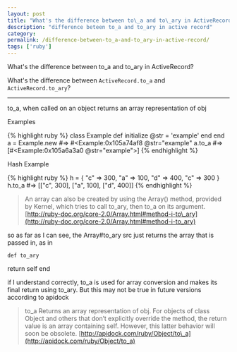 ```yaml
---
layout: post
title: "What's the difference between to\_a and to\_ary in ActiveRecord?"
description: "difference beteen to_a and to_ary in active record"
category:
permalink: /difference-between-to_a-and-to_ary-in-active-record/
tags: ['ruby']
---
```


What's the difference between to\_a and to\_ary in ActiveRecord?

What's the difference between `ActiveRecord.to_a` and `ActiveRecord.to_ary`?

---------------------------------------
to\_a, when called on an object returns an array representation of obj

Examples

{% highlight ruby %}
class Example
  def initialize
    @str = 'example'
  end
end
a = Example.new #=> #<Example:0x105a74af8 @str="example"
a.to_a #=> [#<Example:0x105a6a3a0 @str="example">]
{% endhighlight %}

Hash Example

{% highlight ruby %}
h = { "c" => 300, "a" => 100, "d" => 400, "c" => 300 }
h.to_a #=> [["c", 300], ["a", 100], ["d", 400]]
{% endhighlight %}
> An array can also be created by using the Array() method, provided by Kernel, which tries to call to\_ary, then to\_a on its argument. [http://ruby-doc.org/core-2.0/Array.html#method-i-to\_ary](http://ruby-doc.org/core-2.0/Array.html#method-i-to_ary)

so as far as I can see, the Array#to\_ary src just returns the array that is passed in, as in

    def to_ary
return self
    end

if I understand correctly, to\_a is used for array conversion and makes its final return using to\_ary. But this may not be true in future versions according to apidock

> to\_a Returns an array representation of obj. For objects of class Object and others that don’t explicitly override the method, the return value is an array containing self. However, this latter behavior will soon be obsolete. [http://apidock.com/ruby/Object/to\_a](http://apidock.com/ruby/Object/to_a)
